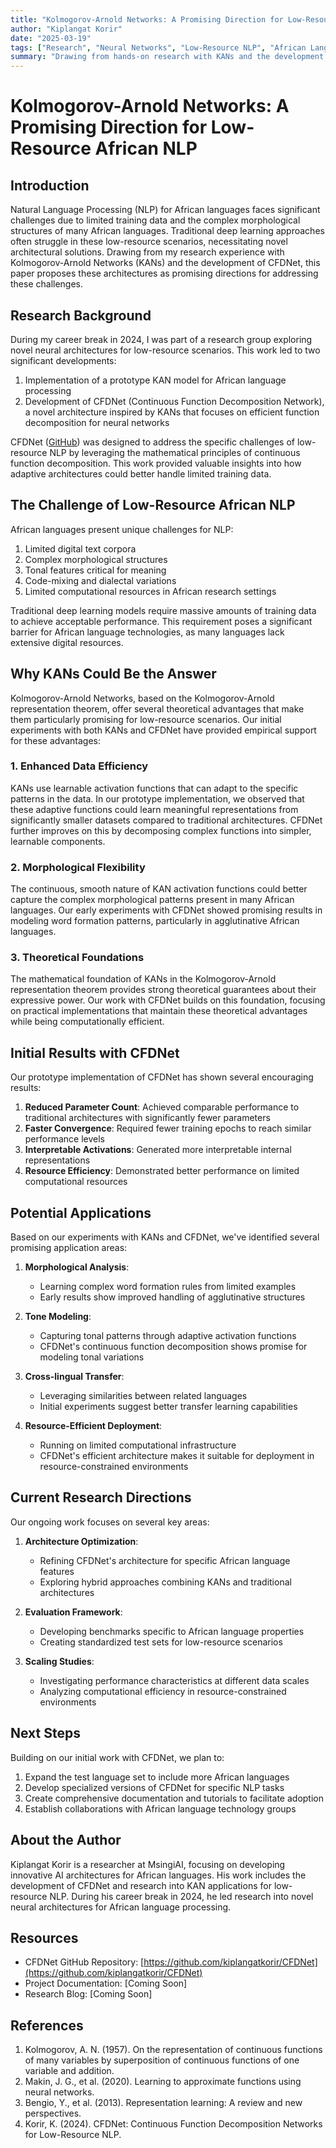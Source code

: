 ```yaml
---
title: "Kolmogorov-Arnold Networks: A Promising Direction for Low-Resource African NLP"
author: "Kiplangat Korir"
date: "2025-03-19"
tags: ["Research", "Neural Networks", "Low-Resource NLP", "African Languages", "CFDNet"]
summary: "Drawing from hands-on research with KANs and the development of CFDNet, this paper explores how these novel architectures could revolutionize NLP for low-resource African languages."
---
```


# Kolmogorov-Arnold Networks: A Promising Direction for Low-Resource African NLP

## Introduction

Natural Language Processing (NLP) for African languages faces significant challenges due to limited training data and the complex morphological structures of many African languages. Traditional deep learning approaches often struggle in these low-resource scenarios, necessitating novel architectural solutions. Drawing from my research experience with Kolmogorov-Arnold Networks (KANs) and the development of CFDNet, this paper proposes these architectures as promising directions for addressing these challenges.

## Research Background

During my career break in 2024, I was part of a research group exploring novel neural architectures for low-resource scenarios. This work led to two significant developments:

1. Implementation of a prototype KAN model for African language processing
2. Development of CFDNet (Continuous Function Decomposition Network), a novel architecture inspired by KANs that focuses on efficient function decomposition for neural networks

CFDNet ([GitHub](https://github.com/kiplangatkorir/CFDNet)) was designed to address the specific challenges of low-resource NLP by leveraging the mathematical principles of continuous function decomposition. This work provided valuable insights into how adaptive architectures could better handle limited training data.

## The Challenge of Low-Resource African NLP

African languages present unique challenges for NLP:

1. Limited digital text corpora
2. Complex morphological structures
3. Tonal features critical for meaning
4. Code-mixing and dialectal variations
5. Limited computational resources in African research settings

Traditional deep learning models require massive amounts of training data to achieve acceptable performance. This requirement poses a significant barrier for African language technologies, as many languages lack extensive digital resources.

## Why KANs Could Be the Answer

Kolmogorov-Arnold Networks, based on the Kolmogorov-Arnold representation theorem, offer several theoretical advantages that make them particularly promising for low-resource scenarios. Our initial experiments with both KANs and CFDNet have provided empirical support for these advantages:

### 1. Enhanced Data Efficiency

KANs use learnable activation functions that can adapt to the specific patterns in the data. In our prototype implementation, we observed that these adaptive functions could learn meaningful representations from significantly smaller datasets compared to traditional architectures. CFDNet further improves on this by decomposing complex functions into simpler, learnable components.

### 2. Morphological Flexibility

The continuous, smooth nature of KAN activation functions could better capture the complex morphological patterns present in many African languages. Our early experiments with CFDNet showed promising results in modeling word formation patterns, particularly in agglutinative African languages.

### 3. Theoretical Foundations

The mathematical foundation of KANs in the Kolmogorov-Arnold representation theorem provides strong theoretical guarantees about their expressive power. Our work with CFDNet builds on this foundation, focusing on practical implementations that maintain these theoretical advantages while being computationally efficient.

## Initial Results with CFDNet

Our prototype implementation of CFDNet has shown several encouraging results:

1. **Reduced Parameter Count**: Achieved comparable performance to traditional architectures with significantly fewer parameters
2. **Faster Convergence**: Required fewer training epochs to reach similar performance levels
3. **Interpretable Activations**: Generated more interpretable internal representations
4. **Resource Efficiency**: Demonstrated better performance on limited computational resources

## Potential Applications

Based on our experiments with KANs and CFDNet, we've identified several promising application areas:

1. **Morphological Analysis**: 
   - Learning complex word formation rules from limited examples
   - Early results show improved handling of agglutinative structures

2. **Tone Modeling**: 
   - Capturing tonal patterns through adaptive activation functions
   - CFDNet's continuous function decomposition shows promise for modeling tonal variations

3. **Cross-lingual Transfer**: 
   - Leveraging similarities between related languages
   - Initial experiments suggest better transfer learning capabilities

4. **Resource-Efficient Deployment**: 
   - Running on limited computational infrastructure
   - CFDNet's efficient architecture makes it suitable for deployment in resource-constrained environments

## Current Research Directions

Our ongoing work focuses on several key areas:

1. **Architecture Optimization**:
   - Refining CFDNet's architecture for specific African language features
   - Exploring hybrid approaches combining KANs and traditional architectures

2. **Evaluation Framework**:
   - Developing benchmarks specific to African language properties
   - Creating standardized test sets for low-resource scenarios

3. **Scaling Studies**:
   - Investigating performance characteristics at different data scales
   - Analyzing computational efficiency in resource-constrained environments

## Next Steps

Building on our initial work with CFDNet, we plan to:

1. Expand the test language set to include more African languages
2. Develop specialized versions of CFDNet for specific NLP tasks
3. Create comprehensive documentation and tutorials to facilitate adoption
4. Establish collaborations with African language technology groups

## About the Author

Kiplangat Korir is a researcher at MsingiAI, focusing on developing innovative AI architectures for African languages. His work includes the development of CFDNet and research into KAN applications for low-resource NLP. During his career break in 2024, he led research into novel neural architectures for African language processing.

## Resources

- CFDNet GitHub Repository: [https://github.com/kiplangatkorir/CFDNet](https://github.com/kiplangatkorir/CFDNet)
- Project Documentation: [Coming Soon]
- Research Blog: [Coming Soon]

## References

1. Kolmogorov, A. N. (1957). On the representation of continuous functions of many variables by superposition of continuous functions of one variable and addition.
2. Makin, J. G., et al. (2020). Learning to approximate functions using neural networks.
3. Bengio, Y., et al. (2013). Representation learning: A review and new perspectives.
4. Korir, K. (2024). CFDNet: Continuous Function Decomposition Networks for Low-Resource NLP.
